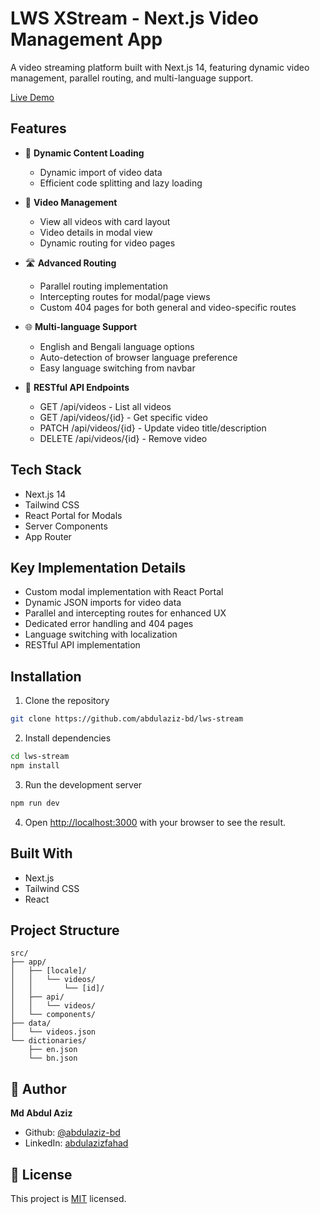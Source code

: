 # LWS XStream - Next.js Video Management App

A video streaming platform built with Next.js 14, featuring dynamic video management, parallel routing, and multi-language support.

[Live Demo](https://lws-stream.vercel.app)

## Features

- 📌 **Dynamic Content Loading**

  - Dynamic import of video data
  - Efficient code splitting and lazy loading

- 🎥 **Video Management**

  - View all videos with card layout
  - Video details in modal view
  - Dynamic routing for video pages

- 🛣 **Advanced Routing**

  - Parallel routing implementation
  - Intercepting routes for modal/page views
  - Custom 404 pages for both general and video-specific routes

- 🌐 **Multi-language Support**

  - English and Bengali language options
  - Auto-detection of browser language preference
  - Easy language switching from navbar

- 🔧 **RESTful API Endpoints**
  - GET /api/videos - List all videos
  - GET /api/videos/{id} - Get specific video
  - PATCH /api/videos/{id} - Update video title/description
  - DELETE /api/videos/{id} - Remove video

## Tech Stack

- Next.js 14
- Tailwind CSS
- React Portal for Modals
- Server Components
- App Router

## Key Implementation Details

- Custom modal implementation with React Portal
- Dynamic JSON imports for video data
- Parallel and intercepting routes for enhanced UX
- Dedicated error handling and 404 pages
- Language switching with localization
- RESTful API implementation

## Installation

1. Clone the repository

```bash
git clone https://github.com/abdulaziz-bd/lws-stream
```

2. Install dependencies

```bash
cd lws-stream
npm install
```

3. Run the development server

```bash
npm run dev
```

4. Open [http://localhost:3000](http://localhost:3000) with your browser to see the result.

## Built With

- Next.js
- Tailwind CSS
- React

## Project Structure

```
src/
├── app/
│   ├── [locale]/
│   │   └── videos/
│   │       └── [id]/
│   ├── api/
│   │   └── videos/
│   └── components/
├── data/
│   └── videos.json
└── dictionaries/
    ├── en.json
    └── bn.json
```

## 👤 Author

**Md Abdul Aziz**

- Github: [@abdulaziz-bd](https://github.com/abdulaziz-bd)
- LinkedIn: [abdulazizfahad](https://linkedin.com/in/abdulazizfahad)

## 📝 License

This project is [MIT](./LICENSE) licensed.
